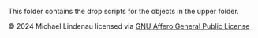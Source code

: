 This folder contains the drop scripts for the objects in the upper folder.

&copy; 2024 Michael Lindenau licensed via [GNU Affero General Public License](https://www.gnu.org/licenses/agpl-3.0.txt)